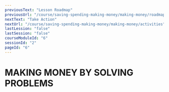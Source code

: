 ```yaml
---
previousText: "Lesson Roadmap"
previousUrl: "/course/saving-spending-making-money/making-money/roadmap"
nextText: "Take Action"
nextUrl: "/course/saving-spending-making-money/making-money/activities"
lastLession: "false"
lastSession: "false"
courseModuleId: "6"
sessionId: "2"
pageId: "6"
---
```



# MAKING MONEY BY SOLVING PROBLEMS
<sparkle-animation-player src="./animation/m2l4.js" composition="EECE8C272624E84AA3158D35CA0F324A"></sparkle-animation-player>